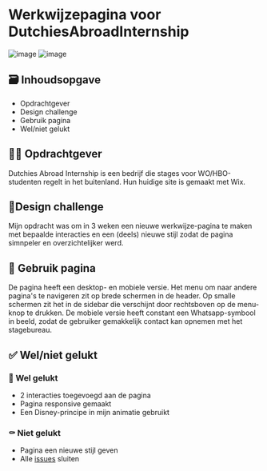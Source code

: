 # Werkwijzepagina voor DutchiesAbroadInternship 
![image](https://user-images.githubusercontent.com/112855849/214816102-0e9c6485-9a86-44e6-8f1b-84679f8a57cb.png)
![image](https://user-images.githubusercontent.com/112855849/214816245-9d24ae55-e59d-4a37-b8e9-c1e2abaf0cc6.png)
## 🗃️ Inhoudsopgave
- Opdrachtgever
- Design challenge
- Gebruik pagina
- Wel/niet gelukt

## 🧑‍💻 Opdrachtgever
Dutchies Abroad Internship is een bedrijf die stages voor WO/HBO-studenten regelt in het buitenland. Hun huidige site is gemaakt met Wix.
## 📝Design challenge
Mijn opdracht was om in 3 weken een nieuwe werkwijze-pagina te maken met bepaalde interacties en een (deels) nieuwe stijl zodat de pagina simnpeler en overzichtelijker werd.
## 📱 Gebruik pagina
De pagina heeft een desktop- en mobiele versie. Het menu om naar andere pagina's te navigeren zit op brede schermen in de header. Op smalle schermen zit het in de sidebar die verschijnt door rechtsboven op de menu-knop te drukken. De mobiele versie heeft constant een Whatsapp-symbool in beeld, zodat de gebruiker gemakkelijk contact kan opnemen met het stagebureau.
## ✅ Wel/niet gelukt
### 🎉 Wel gelukt
- 2 interacties toegevoegd aan de pagina
- Pagina responsive gemaakt
- Een Disney-principe in mijn animatie gebruikt
### ⚰️ Niet gelukt
- Pagina een nieuwe stijl geven
- Alle [issues](https://github.com/IvarSchuyt/DAI-Werkwijzepagina/issues) sluiten
